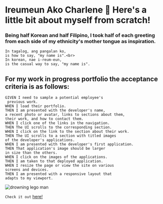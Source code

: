 # Ireumeun Ako Charlene 🧙 Here's a little bit about myself from scratch!

### Being half Korean and half Filipino, I took half of each greeting from each side of my ethnicity's mother tongue as inspiration.
```
In tagalog, ang pangalan ko, 
is how to say, "my name is".<br>
In korean, nae i-reum-eun, 
is the casual way to say, "my name is".
```

## For my work in progress portfolio the acceptance criteria is as follows:
```
GIVEN I need to sample a potential employee's
 previous work.
WHEN I load their portfolio.
THEN I am presented with the developer's name, 
a recent photo or avatar, links to sections about them, 
their work, and how to contact them.
WHEN I click one of the links in the navigation.
THEN The UI scrolls to the corresponding section.
WHEN I click on the link to the section about their work.
THEN The UI scrolls to a section with titled images 
of the developer's applications.
WHEN I am presented with the developer's first application.
THEN That application's image should be larger 
in size than the others.
WHEN I click on the images of the applications.
THEN I am taken to that deployed application.
WHEN I resize the page or view the site on various 
screens and devices.
THEN I am presented with a responsive layout that 
adapts to my viewport.
```

![drowning lego man](https://raw.githubusercontent.com/VAalchemist/ireumeunAko/feature/header/Develope/images/thisLife.png)

 `Check it out` [here!](https://vaalchemist.github.io/ireumeunAko/)